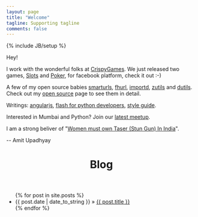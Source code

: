 ```yaml
---
layout: page
title: "Welcome"
tagline: Supporting tagline
comments: false
---
```

{% include JB/setup %}

Hey!

I work with the wonderful folks at [CrispyGames](http://crispygam.es). We just
released two games, [Slots](http://apps.facebook.com/casinoallin-slots/) and
[Poker](http://apps.facebook.com/casinoallin-poker/), for facebook platform,
check it out :-\)

A few of my open source babies [smarturls](/smarturls/),
[fhurl](http://packages.python.org/fhurl/), [importd](/importd/),
[zutils](https://github.com/amitu/zutils/blob/master/amitu/zutils.py) and
[dutils](http://packages.python.org/dutils/). Check out my [open
source](/open-source.html) page to see them in detail.

Writings: [angularjs](/angularjs/), [flash for python developers](/flash/),
[style guide](/style.html).

Interested in Mumbai and Python? Join our [latest meetup](/mumpy.html).

I am a strong beliver of "[Women must own Taser (Stun Gun) In
India](http://amitu.com/taser/)".

-- Amit Upadhyay

<header>
    <div class="unit-head">
        <div class="unit-inner unit-head-inner">
            <h1 class="h2 entry-title">Blog</h1>
        </div><!-- unit-inner -->
    </div><!-- unit-head -->
</header>

<ul class="posts">
  {% for post in site.posts %}
    <li><span>{{ post.date | date_to_string }}</span> &raquo; <a href="{{ BASE_PATH }}{{ post.url }}/">{{ post.title }}</a></li>
  {% endfor %}
</ul>

